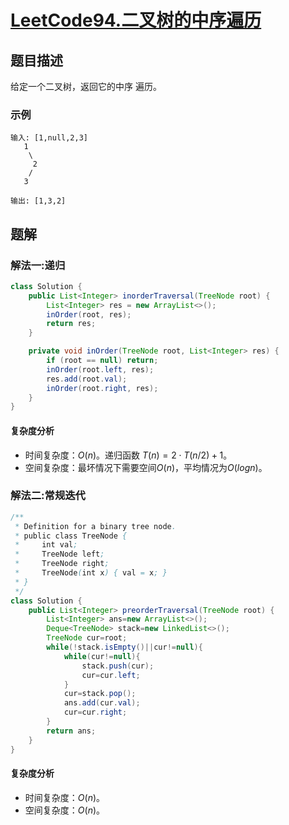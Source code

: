 # [LeetCode94.二叉树的中序遍历](https://leetcode-cn.com/problems/binary-tree-inorder-traversal/)
## 题目描述
给定一个二叉树，返回它的中序 遍历。
### 示例
```
输入: [1,null,2,3]
   1
    \
     2
    /
   3

输出: [1,3,2]
```
## 题解
### 解法一:递归
```java
class Solution {
    public List<Integer> inorderTraversal(TreeNode root) {
        List<Integer> res = new ArrayList<>();
        inOrder(root, res);
        return res;
    }

    private void inOrder(TreeNode root, List<Integer> res) {
        if (root == null) return;
        inOrder(root.left, res);
        res.add(root.val);
        inOrder(root.right, res);
    }
}
```
#### 复杂度分析
- 时间复杂度：$O(n)$。递归函数 $T(n)=2⋅T(n/2)+1$。
- 空间复杂度：最坏情况下需要空间$O(n)$，平均情况为$O(logn)$。
### 解法二:常规迭代
```java
/**
 * Definition for a binary tree node.
 * public class TreeNode {
 *     int val;
 *     TreeNode left;
 *     TreeNode right;
 *     TreeNode(int x) { val = x; }
 * }
 */
class Solution {
    public List<Integer> preorderTraversal(TreeNode root) {
        List<Integer> ans=new ArrayList<>();
        Deque<TreeNode> stack=new LinkedList<>();
        TreeNode cur=root;
        while(!stack.isEmpty()||cur!=null){
            while(cur!=null){
                stack.push(cur);
                cur=cur.left;
            }
            cur=stack.pop();
            ans.add(cur.val);
            cur=cur.right;
        }
        return ans;
    }
}
```
#### 复杂度分析
- 时间复杂度：$O(n)$。
- 空间复杂度：$O(n)$。